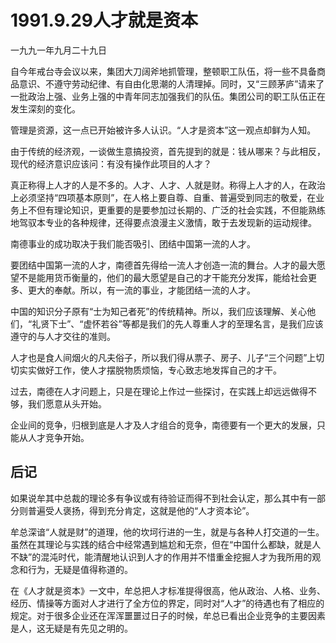 # 1991.9.29人才就是资本

一九九一年九月二十九日  
  
 自今年戒台寺会议以来，集团大刀阔斧地抓管理，整顿职工队伍，将一些不具备商品意识、不遵守劳动纪律、有自由化思潮的人清理掉。同时，又“三顾茅庐”请来了一批政治上强、业务上强的中青年同志加强我们的队伍。集团公司的职工队伍正在发生深刻的变化。  
  
 管理是资源，这一点已开始被许多人认识。“人才是资本”这一观点却鲜为人知。  
  
 由于传统的经济观，一谈做生意搞投资，首先提到的就是：钱从哪来？与此相反，现代的经济意识应该问：有没有操作此项目的人才？  
  
 真正称得上人才的人是不多的。人才、人才、人就是财。称得上人才的人，在政治上必须坚持“四项基本原则”，在人格上要自尊、自重、普遍受到同志的敬爱，在业务上不但有理论知识，更重要的是要参加过长期的、广泛的社会实践，不但能熟练地驾驭本专业的各种规律，还得要点浪漫主义激情，敢于去发现新的运动规律。  
  
 南德事业的成功取决于我们能否吸引、团结中国第一流的人才。  
  
 要团结中国第一流的人才，南德首先得给一流人才创造一流的舞台。人才的最大愿望不是能用货币衡量的，他们的最大愿望是自己的才干能充分发挥，能给社会更多、更大的奉献。所以，有一流的事业，才能团结一流的人才。  
  
 中国的知识分子原有“士为知己者死”的传统精神。所以，我们应该理解、关心他们，“礼贤下士”、“虚怀若谷”等都是我们的先人尊重人才的至理名言，是我们应该遵守的与人才交往的准则。  
  
 人才也是食人间烟火的凡夫俗子，所以我们得从票子、房子、儿子“三个问题”上切切实实做好工作，使人才摆脱物质烦恼，专心致志地发挥自己的才干。  
  
 过去，南德在人才问题上，只是在理论上作过一些探讨，在实践上却远远做得不够，我们愿意从头开始。  
  
 企业间的竞争，归根到底是人才及人才组合的竞争，南德要有一个更大的发展，只能从人才竞争开始。

## **后记**

如果说牟其中总裁的理论多有争议或有待验证而得不到社会认定，那么其中有一部分则普遍受人褒扬，得到充分肯定，这就是他的“人才资本论”。  
  
 牟总深谙“人就是财”的道理，他的坎坷行进的一生，就是与各种人打交道的一生。虽然在其理论与实践的结合中经常遇到尴尬和无奈，但在“中国什么都缺，就是人不缺”的混沌时代，能清醒地认识到人才的作用并不惜重金挖掘人才为我所用的观念和行为，无疑是值得称道的。  
  
 在《人才就是资本》一文中，牟总把人才标准提得很高，他从政治、人格、业务、经历、情操等方面对人才进行了全方位的界定，同时对“人才”的待遇也有了相应的规定。对于很多企业还在浑浑噩噩过日子的时候，牟总已看出企业竞争的主要因素是人，这无疑是有先见之明的。  


